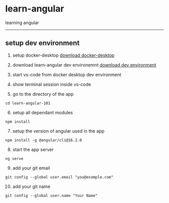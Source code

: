 # learn-angular
learning angular

------
## setup dev environment

1. setup docker-desktop
[download docker-desktop](https://www.docker.com/)

2. download learn-angular dev environemnt
[download dev environment](https://open.docker.com/dashboard/dev-envs?url=https://github.com/gnairooze/learn-angular)

3. start vs-code from docker desktop dev environment
4. show terminal session inside vs-code
5. go to the directory of the app
```shell
cd learn-angular-101
```
6. setup all dependant modules
```shell
npm install
```
7. setup the version of angular used in the app
```shell
npm install -g @angular/cli@16.2.0
```
8. start the app server
```shell
ng serve
```
9. add your git email
```shell
git config --global user.email "you@example.com"
```
10. add your git name
```shell
git config --global user.name "Your Name"
```
